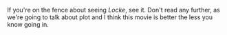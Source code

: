 If you're on the fence about seeing _Locke_, see it. Don't read any further, as we're going to talk about plot and I think this movie is better the less you know going in.
